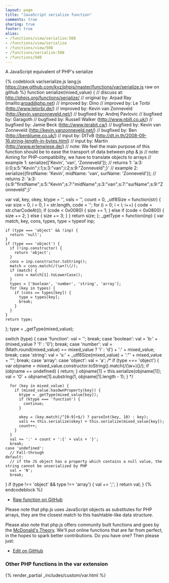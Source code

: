 ```yaml
---
layout: page
title: "JavaScript serialize function"
comments: true
sharing: true
footer: true
alias:
- /functions/view/serialize:508
- /functions/view/serialize
- /functions/view/508
- /functions/serialize:508
- /functions/508
---
```

<!-- Generated by Rakefile:build -->
A JavaScript equivalent of PHP's serialize

{% codeblock var/serialize.js lang:js https://raw.github.com/kvz/phpjs/master/functions/var/serialize.js raw on github %}
function serialize(mixed_value) {
  //  discuss at: http://phpjs.org/functions/serialize/
  // original by: Arpad Ray (mailto:arpad@php.net)
  // improved by: Dino
  // improved by: Le Torbi (http://www.letorbi.de/)
  // improved by: Kevin van Zonneveld (http://kevin.vanzonneveld.net/)
  // bugfixed by: Andrej Pavlovic
  // bugfixed by: Garagoth
  // bugfixed by: Russell Walker (http://www.nbill.co.uk/)
  // bugfixed by: Jamie Beck (http://www.terabit.ca/)
  // bugfixed by: Kevin van Zonneveld (http://kevin.vanzonneveld.net/)
  // bugfixed by: Ben (http://benblume.co.uk/)
  //    input by: DtTvB (http://dt.in.th/2008-09-16.string-length-in-bytes.html)
  //    input by: Martin (http://www.erlenwiese.de/)
  //        note: We feel the main purpose of this function should be to ease the transport of data between php & js
  //        note: Aiming for PHP-compatibility, we have to translate objects to arrays
  //   example 1: serialize(['Kevin', 'van', 'Zonneveld']);
  //   returns 1: 'a:3:{i:0;s:5:"Kevin";i:1;s:3:"van";i:2;s:9:"Zonneveld";}'
  //   example 2: serialize({firstName: 'Kevin', midName: 'van', surName: 'Zonneveld'});
  //   returns 2: 'a:3:{s:9:"firstName";s:5:"Kevin";s:7:"midName";s:3:"van";s:7:"surName";s:9:"Zonneveld";}'

  var val, key, okey,
    ktype = '',
    vals = '',
    count = 0,
    _utf8Size = function(str) {
      var size = 0,
        i = 0,
        l = str.length,
        code = '';
      for (i = 0; i < l; i++) {
        code = str.charCodeAt(i);
        if (code < 0x0080) {
          size += 1;
        } else if (code < 0x0800) {
          size += 2;
        } else {
          size += 3;
        }
      }
      return size;
    };
  _getType = function(inp) {
    var match, key, cons, types, type = typeof inp;

    if (type === 'object' && !inp) {
      return 'null';
    }
    if (type === 'object') {
      if (!inp.constructor) {
        return 'object';
      }
      cons = inp.constructor.toString();
      match = cons.match(/(\w+)\(/);
      if (match) {
        cons = match[1].toLowerCase();
      }
      types = ['boolean', 'number', 'string', 'array'];
      for (key in types) {
        if (cons == types[key]) {
          type = types[key];
          break;
        }
      }
    }
    return type;
  };
  type = _getType(mixed_value);

  switch (type) {
    case 'function':
      val = '';
      break;
    case 'boolean':
      val = 'b:' + (mixed_value ? '1' : '0');
      break;
    case 'number':
      val = (Math.round(mixed_value) == mixed_value ? 'i' : 'd') + ':' + mixed_value;
      break;
    case 'string':
      val = 's:' + _utf8Size(mixed_value) + ':"' + mixed_value + '"';
      break;
    case 'array':
    case 'object':
      val = 'a';
      /*
        if (type === 'object') {
          var objname = mixed_value.constructor.toString().match(/(\w+)\(\)/);
          if (objname == undefined) {
            return;
          }
          objname[1] = this.serialize(objname[1]);
          val = 'O' + objname[1].substring(1, objname[1].length - 1);
        }
        */

      for (key in mixed_value) {
        if (mixed_value.hasOwnProperty(key)) {
          ktype = _getType(mixed_value[key]);
          if (ktype === 'function') {
            continue;
          }

          okey = (key.match(/^[0-9]+$/) ? parseInt(key, 10) : key);
          vals += this.serialize(okey) + this.serialize(mixed_value[key]);
          count++;
        }
      }
      val += ':' + count + ':{' + vals + '}';
      break;
    case 'undefined':
      // Fall-through
    default:
      // if the JS object has a property which contains a null value, the string cannot be unserialized by PHP
      val = 'N';
      break;
  }
  if (type !== 'object' && type !== 'array') {
    val += ';';
  }
  return val;
}
{% endcodeblock %}

 - [Raw function on GitHub](https://github.com/kvz/phpjs/blob/master/functions/var/serialize.js)

Please note that php.js uses JavaScript objects as substitutes for PHP arrays, they are 
the closest match to this hashtable-like data structure. 

Please also note that php.js offers community built functions and goes by the 
[McDonald's Theory](https://medium.com/what-i-learned-building/9216e1c9da7d). We'll put online 
functions that are far from perfect, in the hopes to spark better contributions. 
Do you have one? Then please just: 

 - [Edit on GitHub](https://github.com/kvz/phpjs/edit/master/functions/var/serialize.js)


### Other PHP functions in the var extension
{% render_partial _includes/custom/var.html %}
